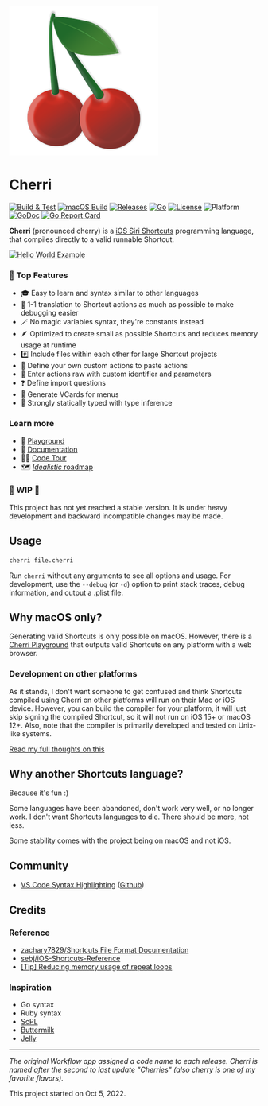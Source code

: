 ![Cherri](https://github.com/electrikmilk/cherri/blob/main/assets/cherri_icon.png?raw=true)

# Cherri

[![Build & Test](https://github.com/electrikmilk/cherri/actions/workflows/go.yml/badge.svg)](https://github.com/electrikmilk/cherri/actions/workflows/go.yml)
[![macOS Build](https://github.com/electrikmilk/cherri/actions/workflows/go-macos.yml/badge.svg)](https://github.com/electrikmilk/cherri/actions/workflows/go-macos.yml)
[![Releases](https://img.shields.io/github/v/release/electrikmilk/cherri?include_prereleases)](https://github.com/electrikmilk/cherri/releases)
[![Go](https://img.shields.io/github/go-mod/go-version/electrikmilk/cherri)](https://github.com/electrikmilk/cherri/blob/main/go.mod)
[![License](https://img.shields.io/github/license/electrikmilk/cherri)](https://github.com/electrikmilk/cherri/blob/main/LICENSE)
![Platform](https://img.shields.io/badge/platform-macOS-red)
[![GoDoc](https://godoc.org/github.com/golang/gddo?status.svg)](https://pkg.go.dev/github.com/electrikmilk/cherri?tab=doc)
[![Go Report Card](https://goreportcard.com/badge/github.com/electrikmilk/cherri)](https://goreportcard.com/report/github.com/electrikmilk/cherri)

**Cherri** (pronounced cherry) is a [iOS Siri Shortcuts](https://apps.apple.com/us/app/shortcuts/id915249334)
programming language, that compiles directly to a valid runnable Shortcut.

[![Hello World Example](https://github.com/electrikmilk/cherri/assets/4368524/4205308b-4358-47c9-a1b4-66930c8db1c2)](https://playground.cherrilang.org)

### 🌟 Top Features

- 🎓 Easy to learn and syntax similar to other languages
- 🐞 1-1 translation to Shortcut actions as much as possible to make debugging easier
- 🪄 No magic variables syntax, they're constants instead
- 🪶 Optimized to create small as possible Shortcuts and reduces memory usage at runtime
- #️⃣ Include files within each other for large Shortcut projects
- 🔧 Define your own custom actions to paste actions
- 🥩 Enter actions raw with custom identifier and parameters
- ❓ Define import questions
- 📇 Generate VCards for menus
- 🔢 Strongly statically typed with type inference

### Learn more

- 🛝 [Playground](https://playground.cherrilang.org/)
- 📄 [Documentation](https://cherrilang.org/language/)
- 🧑‍💻 [Code Tour](https://youtu.be/gU8TsI96uww)
- 🗺️ [_Idealistic_ roadmap](https://github.com/electrikmilk/cherri/wiki/Project-Roadmap)

### **📣 WIP 📣**

This project has not yet reached a stable version. It is under heavy development and backward
incompatible changes may be made.

## Usage

```bash
cherri file.cherri
```

Run `cherri` without any arguments to see all options and usage. For development, use the `--debug` (or `-d`) option to print
stack traces, debug information, and output a .plist file.

## Why macOS only?

Generating valid Shortcuts is only possible on macOS. However, there is a [Cherri Playground](https://playground.cherrilang.org) that outputs valid Shortcuts on any platform with a web
browser.

### Development on other platforms

As it stands, I don't want someone to get confused and think Shortcuts compiled using Cherri on other platforms will run
on their Mac or iOS device. However, you can build the compiler for your platform, it will just skip signing the
compiled Shortcut, so it will not run on iOS 15+ or macOS 12+. Also, note that the compiler is primarily developed and
tested on Unix-like systems.

[Read my full thoughts on this](https://github.com/electrikmilk/cherri/wiki/Why-macOS-only%3F)

## Why another Shortcuts language?

Because it's fun :)

Some languages have been abandoned, don't work very well, or no longer work. I don't want Shortcuts languages to die.
There should be more, not less.

Some stability comes with the project being on macOS and not iOS.

## Community

- [VS Code Syntax Highlighting](https://marketplace.visualstudio.com/items?itemName=erenyenigul.cherri) ([Github](https://github.com/erenyenigul/cherri-vscode-highlight))

## Credits

### Reference

- [zachary7829/Shortcuts File Format Documentation](https://zachary7829.github.io/blog/shortcuts/fileformat)
- [sebj/iOS-Shortcuts-Reference](https://github.com/sebj/iOS-Shortcuts-Reference)
- [[Tip] Reducing memory usage of repeat loops](https://www.reddit.com/r/shortcuts/comments/taceg7/tip_reducing_memory_usage_of_repeat_loops/)

### Inspiration

- Go syntax
- Ruby syntax
- [ScPL](https://github.com/pfgithub/scpl)
- [Buttermilk](https://github.com/zachary7829/Buttermilk)
- [Jelly](https://jellycuts.com)

---

_The original Workflow app assigned a code name to each release. Cherri is named after the second to last
update "Cherries" (also cherry is one of my favorite flavors)._

This project started on Oct 5, 2022.
